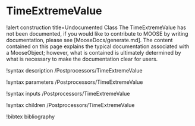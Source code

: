 <!-- MOOSE Documentation Stub: Remove this when content is added. -->

# TimeExtremeValue

!alert construction title=Undocumented Class
The TimeExtremeValue has not been documented, if you would like to contribute to MOOSE by
writing documentation, please see [MooseDocs/generate.md]. The content contained on this page explains
the typical documentation associated with a MooseObject; however, what is contained is ultimately
determined by what is necessary to make the documentation clear for users.

!syntax description /Postprocessors/TimeExtremeValue

!syntax parameters /Postprocessors/TimeExtremeValue

!syntax inputs /Postprocessors/TimeExtremeValue

!syntax children /Postprocessors/TimeExtremeValue

!bibtex bibliography
